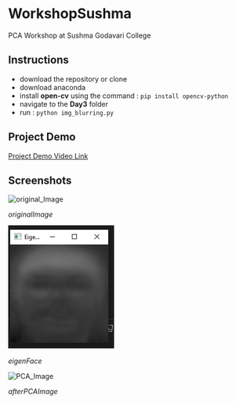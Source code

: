 # WorkshopSushma
PCA Workshop at Sushma Godavari College
## Instructions
* download the repository or clone
* download anaconda
* install **open-cv** using the command : ```pip install opencv-python```
* navigate to the **Day3** folder
* run : ```python img_blurring.py```
## Project Demo
[Project Demo Video Link](https://www.dropbox.com/scl/fi/iyhdne2j4u4dlhsavlmq1/imgBlurrring.mp4?rlkey=hmqna0qy1vfdws62adi09p3ag&st=2qx93002&dl=0)
## Screenshots
![original_Image](Day3/screenshots/orginal_Image.PNG)


*originalImage*


![eigenFace](Day3/screenshots/eigenFace.PNG)


*eigenFace*


![PCA_Image](Day3/screenshots/afterPCA_Image.PNG)


*afterPCAImage*